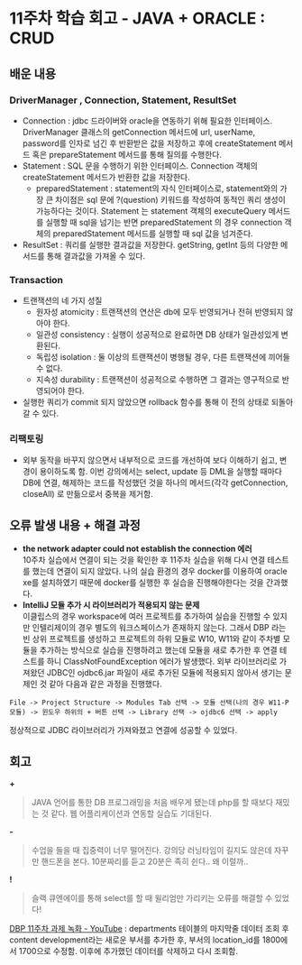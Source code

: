 # 11주차 학습 회고 - JAVA + ORACLE : CRUD 
## 배운 내용
### DriverManager , Connection, Statement, ResultSet
* Connection : jdbc 드라이버와 oracle을 연동하기 위해 필요한 인터페이스. DriverManager 클래스의 getConnection 메서드에  url, userName, password를 인자로 넘긴 후 반환받은 값을 저장하고 후에 createStatement 메서드 혹은 prepareStatement 메서드를 통해 질의를 수행한다.
* Statement : SQL 문을 수행하기 위한 인터페이스. Connection 객체의 createStatement 메서드가 반환한 값을 저장한다.
	* preparedStatement : statement의 자식 인터페이스로, statement와의 가장 큰 차이점은 sql 문에 ?(question) 키워드를 작성하여 동적인 쿼리 생성이 가능하다는 것이다. Statement 는 statement 객체의 executeQuery 메서드를 실행할 때 sql을 넘기는 반면 preparedStatement 의 경우 connection 객체의 preparedStatement 메서드를 실행할 때 sql 값을 넘겨준다.
* ResultSet : 쿼리를 실행한 결과값을 저장한다. getString, getInt 등의 다양한 메서드를 통해 결과값을 가져올 수 있다.

### Transaction
* 트랜잭션의 네 가지 성질
	* 원자성 atomicity : 트랜잭션의 연산은 db에 모두 반영되거나 전혀 반영되지 않아야 한다.
	* 일관성 consistency : 실행이 성공적으로 완료하면 DB 상태가 일관성있게 변환된다.
	* 독립성 isolation : 둘 이상의 트랜잭션이 병행될 경우, 다른 트랜잭션에 끼어들 수 없다.
	* 지속성 durability : 트랜잭션이 성공적으로 수행하면 그 결과는 영구적으로 반영되어야 한다.
* 실행한 쿼리가 commit 되지 않았으면 rollback 함수를 통해 이 전의 상태로 되돌아갈 수 있다.

### 리팩토링
* 외부 동작을 바꾸지 않으면서 내부적으로 코드를 개선하여 보다 이해하기 쉽고, 변경이 용이하도록 함. 이번 강의에서는 select, update 등 DML을 실행할 때마다 DB에 연결, 해제하는 코드를 작성했던 것을 하나의 메서드(각각 getConnection, closeAll) 로 만듦으로서 중복을 제거함.

## 오류 발생 내용 + 해결 과정
* **the network adapter could not establish the connection 에러**  
10주차 실습에서 연결이 되는 것을 확인한 후  11주차 실습을 위해 다시 연결 테스트를 했는데 연결이 되지 않았다. 나의 실습 환경의 경우 docker를 이용하여 oracle xe를 설치하였기 때문에 docker를 실행한 후 실습을 진행해야한다는 것을 간과했다. 
* **IntelliJ 모듈 추가 시 라이브러리가 적용되지 않는 문제**  
이클립스의 경우 workspace에 여러 프로젝트를 추가하여 실습을 진행할 수 있지만 인텔리제이의 경우 별도의 워크스페이스가 존재하지 않는다. 그래서 DBP 라는 빈 상위 프로젝트를 생성하고 프로젝트의 하위 모듈로 W10, W11와 같이 주차별 모듈을 추가하는 방식으로 실습을 진행하려고 했는데 모듈을 새로 추가한 후 연결 테스트를 하니 ClassNotFoundException 에러가 발생했다. 외부 라이브러리로 가져왔던 JDBC인 ojdbc6.jar 파일이 새로 추가된 모듈에 적용되지 않아서 생기는 문제인 것 같아 다음과 같은 과정을 진행했다.  
~~~
File -> Project Structure -> Modules Tab 선택 -> 모듈 선택(나의 경우 W11-P 모듈) -> 윈도우 하위의 + 버튼 선택 -> Library 선택 -> ojdbc6 선택 -> apply  
~~~
정상적으로 JDBC 라이브러리가 가져와졌고 연결에 성공할 수 있었다.

## 회고
**+**
> JAVA 언어를 통한 DB 프로그래밍을 처음 배우게 됐는데 php를 할 때보다 재밌는 것 같다.  웹 어플리케이션과 연동할 실습도 기대된다.  

**-**
> 수업을 들을 때 집중력이 너무 떨어진다. 강의당 러닝타임이 길지도 않은데 자꾸만 핸드폰을 본다. 10분짜리를 듣고 20분은 족히 쉰다.. 왜 이럴까..  

**!**
> 슬랙 큐엔에이를 통해 select를 할 때 윌리엄만 가리키는 오류를 해결할 수 있었다!  

[DBP 11주차 과제 녹화 - YouTube](https://www.youtube.com/watch?v=As1D2Pwey-0&feature=youtu.be)
: departments 테이블의 마지막줄 데이터 조회 후 content development라는 새로운 부서를 추가한 후, 부서의 location_id를 1800에서 1700으로 수정함.
이후에 추가했던 데이터를 삭제하고 다시 조회함.
